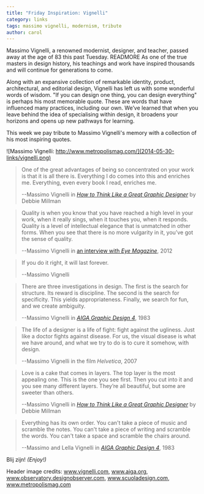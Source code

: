 ```yaml
---
title: "Friday Inspiration: Vignelli"
category: links
tags: massimo vignelli, modernism, tribute
author: carol
---
```


Massimo Vignelli, a renowned modernist, designer, and teacher, passed away at the age of 83  this past Tuesday. READMORE As one of the true masters in design history, his teachings and work have inspired thousands and will continue for generations to&nbsp;come.   

Along with an expansive collection of remarkable identity, product, architectural, and editorial design, Vignelli has left us with some wonderful words of wisdom. "If you can design one thing, you can design everything" is perhaps his most memorable quote. These are words that have influenced many practices, including our own. We’ve learned that when you leave behind the idea of specialising within design, it broadens your horizons and opens up new pathways for learning.  

This week we pay tribute to Massimo Vignelli's memory with a collection of his most inspiring quotes.   

![Massimo Vignelli: http://www.metropolismag.com/](2014-05-30-links/vignelli.png)

> One of the great advantages of being so concentrated on your work is that it is all there is. Everything I do comes into this and enriches me. Everything, even every book I read, enriches me.
>
> --Massimo Vignelli in <cite>[How to Think Like a Great Graphic Designer](https://www.goodreads.com/book/show/426289.How_to_Think_Like_a_Great_Graphic_Designer)</cite> by Debbie Millman

> Quality is when you know that you have reached a high level in your work, when it really sings, when it touches you, when it responds. Quality is a level of intellectual elegance that is unmatched in other forms. When you see that there is no more vulgarity in it, you’ve got the sense of quality.
>
> --Massimo Vignelli in [an interview with <cite>Eye Magazine</cite>](http://www.eyemagazine.com/feature/article/reputations-massimo-vignelli), 2012

> If you do it right, it will last forever.
>
> --Massimo Vignelli

> There are three investigations in design. The first is the search for structure. Its reward is discipline. The second is the search for specificity. This yields appropriateness. Finally, we search for fun, and we create ambiguity. 
>
> --Massimo Vignelli in <cite>[AIGA Graphic Design 4](http://www.aiga.org/medalist-massimoandlellavignelli/)</cite>, 1983

> The life of a designer is a life of fight: fight against the ugliness. Just like a doctor fights against disease. For us, the visual disease is what we have around, and what we try to do is to cure it somehow, with design.
>
> --Massimo Vignelli in the film <cite>Helvetica</cite>, 2007

> Love is a cake that comes in layers. The top layer is the most appealing one. This is the one you see first. Then you cut into it and you see many different layers. They’re all beautiful, but some are sweeter than others.
>
> --Massimo Vignelli in <cite>[How to Think Like a Great Graphic Designer](https://www.goodreads.com/book/show/426289.How_to_Think_Like_a_Great_Graphic_Designer)</cite> by Debbie Millman

> Everything has its own order. You can't take a piece of music and scramble the notes. You can't take a piece of writing and scramble the words. You can't take a space and scramble the chairs around.
>
> --Massimo and Lella Vignelli in <cite>[AIGA Graphic Design 4](http://www.aiga.org/medalist-massimoandlellavignelli/)</cite>, 1983

Blij zijn! _(Enjoy!)_

Header image credits:
www.vignelli.com,
www.aiga.org,
www.observatory.designobserver.com,
www.scuoladesign.com,
www.metropolismag.com
